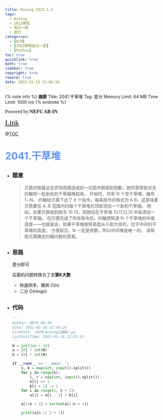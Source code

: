 ```yaml
---
title: Acwing 2022.1.3
tags:
  - Acwing
  - 2022寒假
  - 每日一题
  - 差分
categories:
  - [ACM]
  - [2022寒假每日一题]
  - [Python]
toc: true
quicklink: true
math: true
sidebar: true
copyright: true
reward: true
date: 2022-01-16 23:06:50
---
```



{% note info %}
**摘要**
Title: 2041.干草堆
Tag: 差分
Memory Limit: 64 MB
Time Limit: 1000 ms
{% endnote %}
<!-- more -->

<font size=3 face=楷体>Powered by:**NEFU AB-IN**</font>

<font color=#FFA500 size=5 face=楷体>[Link](https://www.acwing.com/problem/content/2043/)</font>

@[TOC](文章目录)

# <font color=#6495ED size=6>2041.干草堆</font>

* ## <font size=4 face=粗体>题意</font>

  > 贝茜对她最近在农场周围造成的一切恶作剧感到抱歉，她同意帮助农夫约翰把一批新到的干草捆堆起来。
  >开始时，共有 N 个空干草堆，编号 1∼N。
  >约翰给贝茜下达了 K 个指令，每条指令的格式为 A B，这意味着贝茜要在 A..B 范围内的每个干草堆的顶部添加一个新的干草捆。
  >例如，如果贝茜收到指令 10 13，则她应在干草堆 10,11,12,13 中各添加一个干草捆。
  >在贝茜完成了所有指令后，约翰想知道 N 个干草堆的中值高度——也就是说，如果干草堆按照高度从小到大排列，位于中间的干草堆的高度。
  >方便起见，N 一定是奇数，所以中间堆是唯一的。
  >请帮助贝茜确定约翰问题的答案。
  

* ## <font size=4 face=粗体>思路</font>

  差分即可

  后面的问题转换为了求**第K大数**
    * 快速排序，桶排 O(n)
    * 二分 O(nlogn)

* ## <font size=4 face=粗体>代码</font>

  ```python
  '''
  Author: NEFU AB-IN
  Date: 2022-01-16 21:49:26
  FilePath: \ACM\Acwing\2041.py
  LastEditTime: 2022-01-16 22:01:57
  '''
  N = int(1e6 + 10)
  a = [0] * int(N)
  b = [0] * int(N)

  if __name__ == '__main__':
      n, k = map(int, input().split())
      for i in range(k):
          l, r = map(int, input().split())
          b[l] += 1
          b[r + 1] -= 1
      for i in range(1, n + 1):
          a[i] = a[i - 1] + b[i]

      a[1:n + 1] = sorted(a[1:n + 1])

      print(a[n // 2 + 1])

  ```